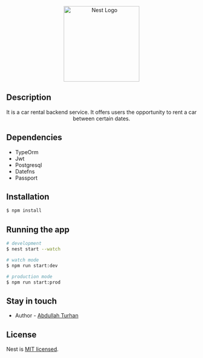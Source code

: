 <p align="center">
  <a href="http://nestjs.com/" target="blank"><img src="https://nestjs.com/img/logo-small.svg" width="200" alt="Nest Logo" /></a>
</p>

[circleci-image]: https://img.shields.io/circleci/build/github/nestjs/nest/master?token=abc123def456
[circleci-url]: https://circleci.com/gh/nestjs/nest

  


## Description
  <p align="center">It is a car rental backend service. It offers users the opportunity to rent a car between certain dates.</p>
    <p align="center">

## Dependencies
- TypeOrm
- Jwt 
- Postgresql
- Datefns
- Passport

## Installation

```bash
$ npm install
```

## Running the app

```bash
# development
$ nest start --watch

# watch mode
$ npm run start:dev

# production mode
$ npm run start:prod
```







## Stay in touch

- Author - [Abdullah Turhan](https://abdullahturhan.net/)


## License

Nest is [MIT licensed](LICENSE).
